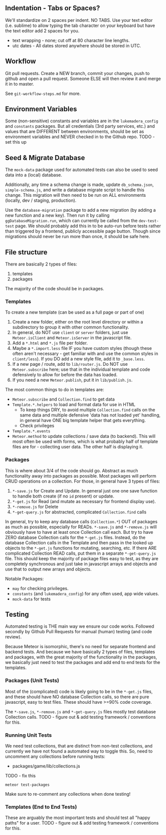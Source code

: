## Indentation - Tabs or Spaces?
We'll standardize on 2 spaces per indent.
NO TABS. Use your text editor (i.e. sublime) to allow typing the tab character on your keyboard but have the text editor add 2 spaces for you.

- text wrapping - none; cut off at 80 character line lengths.
- utc dates - All dates stored anywhere should be stored in UTC.


## Workflow

Git pull requests.
Create a NEW branch, commit your changes, push to github and open a pull
 request.
Someone ELSE will then review it and merge it in to master.

See `git-workflow-steps.md` for more.


## Environment Variables

Some (non-sensitive) constants and variables are in the `lukemadera_config`
 and `constants` packages. But all credentials (3rd party services, etc.) and
 values that are DIFFERENT between environments, should be set as environment
 variables and NEVER checked in to the Github repo.
TODO - set this up


## Seed & Migrate Database

The `mock-data` package used for automated tests can also be used to seed
 data into a (local) database.

Additionally, any time a schema change is made, update `db_schema.json`,
 `simple-schema.js`, and write a database migrate script to handle this
 change. This migration will then need to be run on ALL environments
 (locally, dev / staging, production).

Use the `database-migration` package to add a new migration (by adding a 
 new function and a new key). Then run it by calling `ggDatabaseMigration.run`,
 which can currently be called from the `dev-test-test` page. We should
 probably add this in to be auto-run before tests rather than triggered by
 a frontend, publicly accessible page button. Though since migrations should
 never be run more than once, it should be safe here.


## File structure

There are basically 2 types of files:

1. templates
2. packages

The majority of the code should be in packages.


### Templates

To create a new template (can be used as a full page or part of one)

1. Create a new folder, either on the root level directory or within a
 subdirectory to group it with other common functionality.
  1. In general, do NOT use `client` or `server` folders, just use
   `Meteor.isClient` and `Meteor.isServer` in the javascript file.
2. Add a `*.html` and `*.js` file per folder.
  1. Maybe a `*.import.less` file IF you have custom styles (though these
   often aren't necessary - get familiar with and use the common styles in
   `client/less`). If you DO add a new style file, add it to `_base.less`.
3. If a new page / route, add to `lib/router.js`. Do NOT use
 `Meteor.subscribe` here; use that in the individual template and code
 defensively to allow for before the data has loaded.
  1. If you need a new `Meteor.publish`, put it in `lib/publish.js`.


The most common things to do in templates are:

- `Meteor.subscribe` and `Collection.find` to get data
- `Template.*.helpers` to load and format data for use in HTML
  - To keep things DRY, to avoid multiple `Collection.find` calls on the
   same data and multiple defensive 'data has not loaded yet' handling,
   in general have ONE big template helper that gets everything.
  - Check privileges
- `Template.*.events`
- `Meteor.method` to update collections / save data (to backend). This
 will most often be used with forms, which is what probably half of template
 files are for - collecting user data. The other half is displaying it.


### Packages

This is where about 3/4 of the code should go. Abstract as much functionality
 away into packages as possible. Most packages will perform CRUD operations
 on a collection. For those, in general have 3 types of files:

1. `*-save.js` for Create and Update. In general just one one save function
 to handle both create (if no `id` present) or update.
2. `*-get.js` for Read (and mutate as necessary for frontend display use).
3. `*-remove.js` for Delete
4. `*-get-query.js` for abstracted, complicated `Collection.find` calls

In general, try to keep any database calls (`Collection.*`) OUT of packages
 as much as possible, especially for READs. `*-save.js` and `*-remove.js`
 will obviously have to have at least once Collection call each. But try to
 have ZERO database Collection calls for the `*-get.js` files. Instead, do
 the database Collection calls in the Template and then pass in the looked up
 objects to the `*-get.js` functions for mutating, searching, etc.
If there ARE complicated Collection READ calls, put them in a separate
 `*-get-query.js` file. This should keep the majority of package files easy
 to test, as they are completely synchronous and just take in javascript
 arrays and objects and use that to output new arrays and objects.


Notable Packages:

- `may` for checking privileges.
- `constants` (and `lukemadera_config`) for any often used, app wide values.
- `mock-data` for tests


## Testing

Automated testing is THE main way we ensure our code works. Followed secondly
 by Github Pull Requests for manual (human) testing (and code review).

Because Meteor is isomorphic, there's no need for separate frontend and
 backend tests. And because we have basically 2 types of files, templates
 and packages, with the great majority of the functionality in the packages,
 we basically just need to test the packages and add end to end tests for the
 templates.


### Packages (Unit Tests)

Most of the (complicated) code is likely going to be in the `*-get.js` files,
 and these should have NO database Collection calls, so there are pure
 javascript, easy to test files. These should have >=90% code coverage.

The `*-save.js`, `*-remove.js` and `*-get-query.js` files mostly test
 database Collection calls.
TODO - figure out & add testing framework / conventions for this.

### Running Unit Tests

We need test collections, that are distinct from non-test collections, and
 currently we have not found a automated way to toggle this. So, need to
 uncomment any collections before running tests:

 - packages/game/lib/collections.js

TODO - fix this

`meteor test-packages`

Make sure to re-comment any collections when done testing!


### Templates (End to End Tests)

These are arguably the most important tests and should test all "happy paths"
 for a user.
TODO - figure out & add testing framework / conventions for this.
